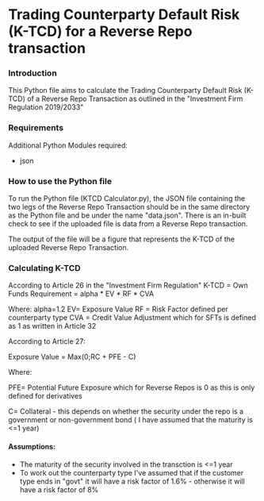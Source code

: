 # Trading Counterparty Default Risk (K-TCD) for a Reverse Repo transaction
### **Introduction**

This Python file aims to calculate the Trading Counterparty Default Risk (K-TCD) of a Reverse Repo Transaction as outlined in the "Investment Firm Regulation 2019/2033"
### **Requirements**

Additional Python Modules required:
- json

### **How to use the Python file**

To run the Python file (KTCD Calculator.py), the JSON file containing the two legs of the Reverse Repo Transaction should be in the same directory as the Python file and be under the name "data.json". There is an in-built check to see if the uploaded file is data from a Reverse Repo transaction.

The output of the file will be a figure that represents the K-TCD of the uploaded Reverse Repo Transaction.

### **Calculating K-TCD**

According to Article 26 in the "Investment Firm Regulation"
K-TCD = Own Funds Requirement = alpha * EV * RF * CVA

Where:
alpha=1.2
EV= Exposure Value
RF = Risk Factor defined per counterparty type
CVA = Credit Value Adjustment which for SFTs is defined as 1 as written in Article 32

According to Article 27:

Exposure Value = Max(0;RC + PFE - C)

Where: 

PFE= Potential Future Exposure which for Reverse Repos is 0 as this is only defined for derivatives

C= Collateral - this depends on whether the security under the repo is a government or non-government bond ( I have assumed that the maturity is <=1 year)

#### Assumptions:

- The maturity of the security involved in the transction is <=1 year
- To work out the counterparty type I've assumed that if the customer type ends in "govt" it will have a risk factor of 1.6% - otherwise it will have a risk factor of 8%
